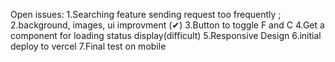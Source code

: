 Open issues:
1.Searching feature sending request too frequently ;
2.background, images, ui improvment (✔)
3.Button to toggle F and C
4.Get a component for loading status display(difficult)
5.Responsive Design
6.initial deploy to vercel
7.Final test on mobile

